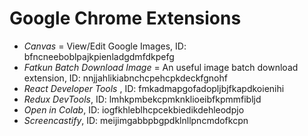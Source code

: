 # Google Chrome Extensions

- _Canvas_ = View/Edit Google Images, ID: bfncneeboblpajkpienladgdmfdkpefg
- _Fatkun Batch Download Image_ = An useful image batch download extension, ID: nnjjahlikiabnchcpehcpkdeckfgnohf
- _React Developer Tools_ , ID: fmkadmapgofadopljbjfkapdkoienihi
- _Redux DevTools_, ID: lmhkpmbekcpmknklioeibfkpmmfibljd
- _Open in Colab_, ID: iogfkhleblhcpcekbiedikdehleodpjo
- _Screencastify_, ID: meijimgabbpbgpdklnllpncmdofkcpn
